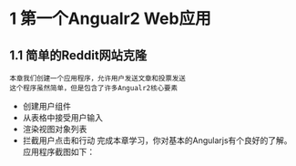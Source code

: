 
# 1 第一个Angualr2 Web应用
## 1.1 简单的Reddit网站克隆
	本章我们创建一个应用程序，允许用户发送文章和投票发送
	这个程序虽然简单，但是包含了许多Angualr2核心要素
  * 创建用户组件
  * 从表格中接受用户输入
  * 渲染视图对象列表
  * 拦截用户点击和行动
  完成本章学习，你对基本的Angularjs有个良好的了解。
  应用程序截图如下：
